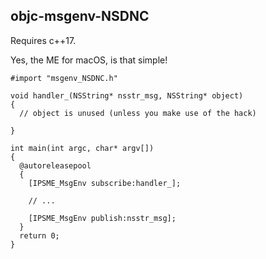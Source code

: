 ## objc-msgenv-NSDNC
Requires c++17.

Yes, the ME for macOS, is that simple!

```
#import "msgenv_NSDNC.h"

void handler_(NSString* nsstr_msg, NSString* object)
{
  // object is unused (unless you make use of the hack)
  
}

int main(int argc, char* argv[])
{
  @autoreleasepool
  {
    [IPSME_MsgEnv subscribe:handler_];

    // ...
    
    [IPSME_MsgEnv publish:nsstr_msg];
  }
  return 0;
}
```
